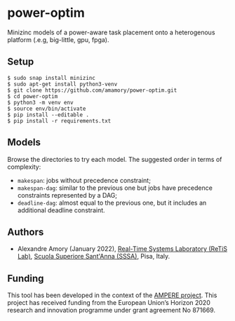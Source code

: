 # power-optim
Minizinc models of a power-aware task placement onto a heterogenous platform (.e.g, big-little, gpu, fpga).

## Setup 

```
$ sudo snap install minizinc
$ sudo apt-get install python3-venv
$ git clone https://github.com/amamory/power-optim.git
$ cd power-optim
$ python3 -m venv env
$ source env/bin/activate
$ pip install --editable .
$ pip install -r requirements.txt
```

## Models

Browse the directories to try each model. The suggested order in terms of complexity:
 - `makespan`: jobs without precedence constraint;
 - `makespan-dag`: similar to the previous one but jobs have precedence constraints represented by a DAG;
 - `deadline-dag`: almost equal to the previous one, but it includes an additional deadline constraint.

## Authors

 - Alexandre Amory (January 2022), [Real-Time Systems Laboratory (ReTiS Lab)](https://retis.santannapisa.it/), [Scuola Superiore Sant'Anna (SSSA)](https://www.santannapisa.it/), Pisa, Italy.

## Funding

This tool has been developed in the context of the [AMPERE project](https://ampere-euproject.eu). This project has received funding from the European Union’s Horizon 2020 research and innovation programme under grant agreement No 871669.

